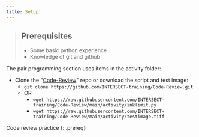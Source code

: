 ```yaml
---
title: Setup
---
```


> ## Prerequisites
>
> * Some basic python experience
> * Knowledge of git and github

The pair programming section uses items in the activity folder:
* Clone the "[Code-Review](https://github.com/INTERSECT-training/Code-Review)" repo
or download the script and test image:
    * `git clone https://github.com/INTERSECT-training/Code-Review.git`
    * OR 
        * `wget https://raw.githubusercontent.com/INTERSECT-training/Code-Review/main/activity/inklimit.py`
        * `wget https://raw.githubusercontent.com/INTERSECT-training/Code-Review/main/activity/testimage.tiff`

Code review practice
{: .prereq}
